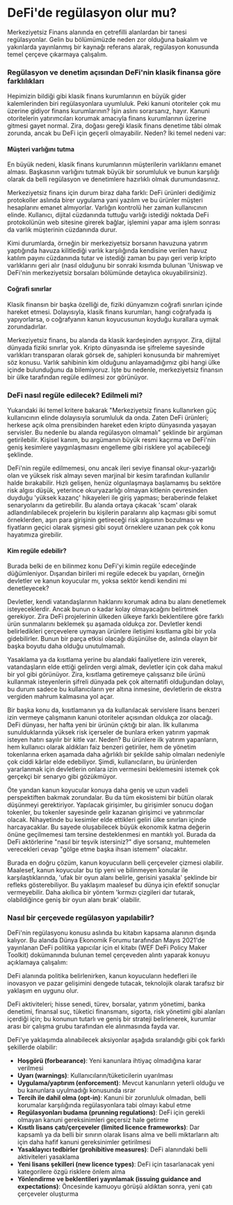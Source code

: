 # DeFi'de regülasyon olur mu?

Merkeziyetsiz Finans alanında en çetrefilli alanlardan bir tanesi regülasyonlar. Gelin bu bölümümüzde neden zor olduğuna bakalım ve yakınlarda yayınlanmış bir kaynağı referans alarak, regülasyon konusunda temel çerçeve çıkarmaya çalışalım. 

### Regülasyon ve denetim açısından DeFi'nin klasik finansa göre farklılıkları

Hepimizin bildiği gibi klasik finans kurumlarının en büyük gider kalemlerinden biri regülasyonlara uyumluluk. Peki kanuni otoriteler çok mu üzerine gidiyor finans kurumlarının? İşin aslını sorarsanız, hayır. Kanuni otoritelerin yatırımcıları korumak amacıyla finans kurumlarının üzerine gitmesi gayet normal. Zira, doğası gereği klasik finans denetime tâbi olmak zorunda, ancak bu DeFi için geçerli olmayabilir. Neden? İki temel nedeni var: 

#### Müşteri varlığını tutma

En büyük nedeni, klasik finans kurumlarının müşterilerin varlıklarını emanet alması. Başkasının varlığını tutmak büyük bir sorumluluk ve bunun karşılığı olarak da belli regülasyon ve denetimlere hazırlıklı olmak durumundasınıız. 

Merkeziyetsiz finans için durum biraz daha farklı: DeFi ürünleri dediğimiz protokoller aslında birer uygulama yani yazılım ve bu ürünler müşteri hesaplarını emanet almıyorlar. Varlığın kontrolü her zaman kullanıcının elinde. Kullanıcı, dijital cüzdanında tuttuğu varlığı istediği noktada DeFi protokolünün web sitesine girerek bağlar, işlemini yapar ama işlem sonrası da varlık müşterinin cüzdanında durur. 

Kimi durumlarda, örneğin bir merkeziyetsiz borsanın havuzuna yatırım yaptığında havuza kilitlediği varlık karşılığında kendisine verilen havuz katılım payını cüzdanında tutar ve istediği zaman bu payı geri verip kripto varlıklarını geri alır \(nasıl olduğunu bir sonraki kısımda bulunan 'Uniswap ve DeFi'nin merkeziyetsiz borsaları bölümünde detaylıca okuyabilirsiniz\). 

#### Coğrafi sınırlar 

Klasik finansın bir başka özelliği de, fiziki dünyamızın coğrafi sınırları içinde hareket etmesi. Dolayısıyla, klasik finans kurumları, hangi coğrafyada iş yapıyorlarsa, o coğrafyanın kanun koyucusunun koyduğu kurallara uymak zorundadırlar. 

Merkeziyetsiz finans, bu alanda da klasik kardeşinden ayrışıyor. Zira, dijital dünyada fiziki sınırlar yok. Kripto dünyasında ise şifreleme sayesinde varlıkları transparan olarak görsek de, sahipleri konusunda bir mahremiyet söz konusu. Varlık sahibinin kim olduğunu anlayamadığımız gibi hangi ülke içinde bulunduğunu da bilemiyoruz. İşte bu nedenle, merkeziyetsiz finansın bir ülke tarafından regüle edilmesi zor görünüyor. 

### DeFi nasıl regüle edilecek? Edilmeli mi?

Yukarıdaki iki temel kritere bakarak "Merkeziyetsiz finans kullanırken güç kullanıcının elinde dolayısıyla sorumluluk da onda. Zaten DeFi ürünleri; herkese açık olma prensibinden hareket eden kripto dünyasında yaşayan servisler. Bu nedenle bu alanda regülasyon olmamalı" şeklinde bir argüman getirilebilir. Kişisel kanım, bu argümanın büyük resmi kaçırma ve DeFi'nin geniş kesimlere yaygınlaşmasını engelleme gibi risklere yol açabileceği şeklinde. 

DeFi'nin regüle edilmemesi, onu ancak ileri seviye finansal okur-yazarlığı olan ve yüksek risk almayı seven marjinal bir kesim tarafından kullanılır halde bırakabilir. Hızlı gelişen, henüz olgunlaşmaya başlamamış bu sektöre risk algısı düşük, yeterince okuryazarlığı olmayan kitlenin çevresinden duyduğu 'yüksek kazanç' hikayeleri ile giriş yapması; beraberinde felaket senaryolarını da getirebilir. Bu alanda ortaya çıkacak 'scam' olarak adlandırılabilecek projelerin bu kişilerin paralarını alıp kaçması gibi somut örneklerden, aşırı para girişinin getireceği risk algısının bozulması ve fiyatların geçici olarak şişmesi gibi soyut örneklere uzanan pek çok konu hayatımıza girebilir. 

#### Kim regüle edebilir?

Burada belki de en bilinmez konu DeFi'yi kimin regüle edeceğinde düğümleniyor. Dışarıdan birileri mi regüle edecek bu yapıları, örneğin devletler ve kanun koyucular mı, yoksa sektör kendi kendini mi denetleyecek? 

Devletler, kendi vatandaşlarının haklarını korumak adına bu alanı denetlemek isteyeceklerdir. Ancak bunun o kadar kolay olmayacağını belirtmek gerekiyor. Zira DeFi projelerinin ülkeden ülkeye farklı beklentilere göre farklı ürün sunmalarını beklemek şu aşamada oldukça zor. Devletler kendi belirledikleri çerçevelere uymayan ürünlere iletişimi kısıtlama gibi bir yola gidebilirler. Bunun bir parça etkisi olacağı düşünülse de, aslında olayın bir başka boyutu daha olduğu unutulmamalı. 

Yasaklama ya da kısıtlama yerine bu alandaki faaliyetlere izin vererek, vatandaşların elde ettiği gelirden vergi almak, devletler için çok daha makul bir yol gibi görünüyor. Zira, kısıtlama getiremeye çalışsanız bile  ürünü kullanmak isteyenlerin şifreli dünyada pek çok alternatifi olduğundan dolayı, bu durum sadece bu kullanıcıların yer altına inmesine, devletlerin de ekstra vergiden mahrum kalmasına yol açar. 

Bir başka konu da, kısıtlamanın ya da kullanılacak servislere lisans benzeri izin vermeye çalışmanın kanuni otoriteler açısından oldukça zor olacağı. DeFi dünyası, her hafta yeni bir ürünün çıktığı bir alan. İlk kullanıma sunulduklarında yüksek risk içerseler de bunlara erken yatırım yapmak isteyen hatırı sayılır bir kitle var. Neden? Bu ürünlere ilk yatırım yapanların, hem kullanıcı olarak aldıkları faiz benzeri getiriler, hem de yönetim tokenlarına erken aşamada daha ağırlıklı bir şekilde sahip olmaları nedeniyle çok ciddi kârlar elde edebiliyor. Şimdi, kullanıcıların, bu ürünlerden yararlanmak için devletlerin onlara izin vermesini beklemesini istemek çok gerçekçi bir senaryo gibi gözükmüyor. 

Öte yandan kanun koyucular konuya daha geniş ve uzun vadeli perspektiften bakmak zorundalar. Bu da tüm ekosistemi bir bütün olarak düşünmeyi gerektiriyor. Yapılacak girişimler, bu girişimler sonucu doğan tokenler, bu tokenler sayesinde gelir kazanan girişimci ve yatırımcılar olacak. Nihayetinde bu kesimler elde ettikleri geliri ülke sınırları içinde harcayacaklar. Bu sayede oluşabilecek büyük ekonomik katma değerin önüne geçilmemesi tam tersine desteklenmesi en mantıklı yol. Burada da DeFi aktörlerine "nasıl bir teşvik istersiniz?" diye sorsanız, muhtemelen verecekleri cevap "gölge etme başka ihsan istemem" olacaktır. 

Burada en doğru çözüm, kanun koyucuların belli çerçeveler çizmesi olabilir. Maalesef, kanun koyucular bu tip yeni ve bilinmeyen konular ile karşılaştıklarında, 'ufak bir oyun alanı belirle, gerisini yasakla' şeklinde bir refleks gösterebiliyor.  Bu yaklaşım maalesef bu dünya için efektif sonuçlar vermeyebilir. Daha akıllıca bir yöntem 'kırmızı çizgileri dar tutarak, olabildiğince geniş bir oyun alanı bırak' olabilir. 

### Nasıl bir çerçevede regülasyon yapılabilir?

DeFi'nin regülasyonu konusu aslında bu kitabın kapsama alanının dışında kalıyor. Bu alanda Dünya Ekonomik Forumu tarafından Mayıs 2021'de yayınlanan DeFi politika yapıcılar için el kitabı \(WEF DeFi Policy Maker Toolkit\) dokümanında bulunan temel çerçeveden alıntı yaparak konuyu açıklamaya çalışalım: 

DeFi alanında politika belirlenirken, kanun koyucuların hedefleri ile inovasyon ve pazar gelişimini dengede tutacak, teknolojik olarak tarafsız bir yaklaşım en uygunu olur. 

DeFi aktiviteleri; hisse senedi, türev, borsalar, yatırım yönetimi, banka denetimi, finansal suç, tüketici finansmanı, sigorta, risk yönetimi gibi alanları içerdiği için; bu konunun tutarlı ve geniş bir strateji belirlenerek, kurumlar arası bir çalışma grubu tarafından ele alınmasında fayda var. 

DeFi'ye yaklaşımda alınabilecek aksiyonlar aşağıda sıralandığı gibi çok farklı şekillerde olabilir: 

* **Hoşgörü \(forbearance\)**: Yeni kanunlara ihtiyaç olmadığına karar verilmesi
* **Uyarı \(warnings\)**: Kullanıcıların/tüketicilerin uyarılması
* **Uygulama/yaptırım \(enforcement\)**: Mevcut kanunların yeterli olduğu ve bu kanunlara uyulmadığı konusunda ısrar
* **Tercih ile dahil olma \(opt-in\)**: Kanuni bir zorunluluk olmadan, belli korumalar karşılığında regülasyonlara tabi olmayı kabul etme
* **Regülasyonları budama \(prunning regulations\)**: DeFi için gerekli olmayan kanuni gereksinimleri geçersiz hale getirme
* **Kısıtlı lisans çatı/çerçeveler \(limited licence frameworks\)**: Dar kapsamlı ya da belli bir sınırın olarak lisans alma ve belli miktarların altı için daha hafif kanuni gereksinimler getirilmesi
* **Yasaklayıcı tedbirler \(prohibitive measures\)**: DeFi alanındaki belli aktiviteleri yasaklama
* **Yeni lisans şekilleri \(new licence types\)**: DeFi için tasarlanacak yeni kategorilere özgü risklere önlem alma
* **Yönlendirme ve beklentileri yayınlamak \(issuing guidance and expectations\)**: Öncesinde kamuoyu görüşü aldıktan sonra, yeni çatı çerçeveler oluşturma



